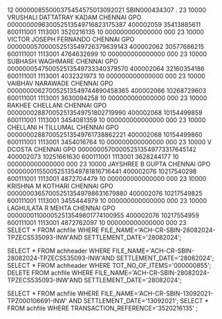 12                                                                                                     000000855000375454575013092021                           SBIN000434307                                                                                                                                    .
23         10000               VRUSHALI DATTATRAY KADAM                                CHENNAI GPO                      000000009630052513549716823175387       400002059  35413885611                        600111001  1113001           3520216135                    10 000000000000000                    000
23         10000               VICTOR JOSEPH FERNANDO                                  CHENNAI GPO                      000000057000052513549726379639143       400002062  30577686215                        600111001  1113001           4764632699                    10 000000000000000                    000
23         10000               SUBHASH WAGHMARE                                        CHENNAI GPO                      000000054750052513549733340379570       400002064  32160354186                        600111001  1113001           4032321973                    10 000000000000000                    000
23         10000               VAIBHAV NARAWADE                                        CHENNAI GPO                      000000006270052513549744890458365       400002066  10268729603                        600111001  1113001           3630094258                    10 000000000000000                    000
23         10000               RAKHEE CHELLANI                                         CHENNAI GPO                      000000028870052513549751802719990       400002068  10154499859                        600111001  1113001           3454081359                    10 000000000000000                    000
23         10000               CHELLANI H TILLUMAL                                     CHENNAI GPO                      000000028870052513549761738862221       400002068  10154499860                        600111001  1113001           3454016764                    10 000000000000000                    000
23         10000               V  DCOSTA                                               CHENNAI GPO                      000000057000052513549773317645142       400002073  10251661630                        600111001  1113001           3628244177                    10 000000000000000                    000
23         10000               JAYSHREE B GUPTA                                        CHENNAI GPO                      000000011550052513549781816716441       400002076  10217540298                        600111001  1113001           4872704479                    10 000000000000000                    000
23         10000               KRISHNA M KOTHARI                                       CHENNAI GPO                      000000036570052513549798631679880       400002076  10217549825                        600111001  1113001           3455444979                    10 000000000000000                    000
23         10000               LAGHULATA R MEHTA                                       CHENNAI GPO                      000000011000052513549801774100955       400002076  10217554959                        600111001  1113001           4872762097                    10 000000000000000                    000
23      
SELECT * FROM achfile WHERE FILE_NAME='ACH-CR-SBIN-28082024-TPZECS535093-INW'AND SETTLEMENT_DATE='28082024';

SELECT * FROM achheader WHERE FILE_NAME='ACH-CR-SBIN-28082024-TPZECS535093-INW'AND SETTLEMENT_DATE='28082024';
SELECT * FROM achheader WHERE TOT_NO_OF_ITEMS='000000855';
DELETE FROM achfile WHERE FILE_NAME='ACH-CR-SBIN-28082024-TPZECS535093-INW'AND SETTLEMENT_DATE='28082024';


SELECT * FROM achfile WHERE FILE_NAME='ACH-CR-SBIN-13092021-TPZ000106691-INW' AND SETTLEMENT_DATE='13092021';
SELECT * FROM achfile WHERE TRANSACTION_REFERENCE='3520216135' ;                   

